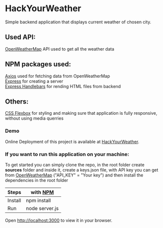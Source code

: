 # HackYourWeather
Simple backend application that displays current weather of chosen city.

## Used API:
[OpenWeatherMap](https://openweathermap.org/) API used to get all the weather data

## NPM packages used: 
[Axios](https://www.npmjs.com/package/axios) used for fetching data from OpenWeatherMap <br/>
[Express](https://www.npmjs.com/package/express) for creating a server <br/>
[Express Handlebars](https://www.npmjs.com/package/express-handlebars) for rending HTML files from backend <br/>

## Others:
[CSS Flexbox](https://developer.mozilla.org/en-US/docs/Learn/CSS/CSS_layout/Flexbox) for styling and making sure that application is fully responsive, without using media querries


### Demo
Online Deployment of this project is available at [HackYourWeather](https://hackyourweather.herokuapp.com/).


### If you want to run this application on your machine:

To get started you can simply clone the repo, in the root folder create **sources** folder and inside it, create a keys.json file, with API key you can get from [OpenWeatherMap](https://openweathermap.org/) ("API_KEY" = "Your key") and then install the dependencies in the root folder
    
| Steps   |with [NPM](https://www.npmjs.com/) |
| ------- | --------------------------------- | 
| Install |npm install                        |
| Run     |node server.js                     |

Open [http://localhost:3000](http://localhost:3000) to view it in your browser.
